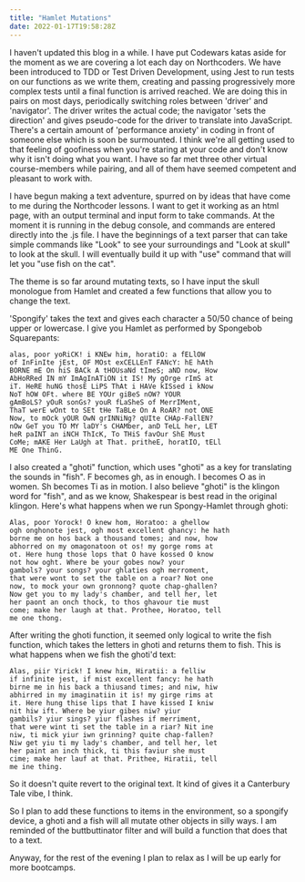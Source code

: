 ```yaml
---
title: "Hamlet Mutations"
date: 2022-01-17T19:58:28Z
---
```


I haven't updated this blog in a while. I have put Codewars katas aside for the moment as we are covering a lot each day on Northcoders. We have been introduced to TDD or Test Driven Development, using Jest to run tests on our functions as we write them, creating and passing progressively more complex tests until a final function is arrived reached. We are doing this in pairs on most days, periodically switching roles between 'driver' and 'navigator'. The driver writes the actual code; the navigator 'sets the direction' and gives pseudo-code for the driver to translate into JavaScript. There's a certain amount of 'performance anxiety' in coding in front of someone else which is soon be surmounted. I think we're all getting used to that feeling of goofiness when you're staring at your code and don't know why it isn't doing what you want. I have so far met three other virtual course-members while pairing, and all of them have seemed competent and pleasant to work with.

I have begun making a text adventure, spurred on by ideas that have come to me during the Northcoder lessons. I want to get it working as an html page, with an output terminal and input form to take commands. At the moment it is running in the debug console, and commands are entered directly into the .js file. I have the beginnings of a text parser that can take simple commands like "Look" to see your surroundings and "Look at skull" to look at the skull. I will eventually build it up with "use" command that will let you "use fish on the cat".

The theme is so far around mutating texts, so I have input the skull monologue from Hamlet and created a few functions that allow you to change the text.

'Spongify' takes the text and gives each character a 50/50 chance of being upper or lowercase. I give you Hamlet as performed by Spongebob Squarepants:

```
alas, poor yoRiCK! i KNEw him, horatiO: a fELlOW
of InFinIte jEst, OF MOst exCELLEnT FANcY: hE hAth
BORNE mE On hiS BACk A tHOUsaNd tImeS; aND now, How
AbHoRRed IN mY ImAgInATiON it IS! My gOrge rImS at
iT. HeRE huNG thosE LiPS ThAt i HAVe kISsed i kNow
NoT hOW OFt. where BE YOUr giBeS nOW? YOUR
gAmBoLS? yOuR sonGs? youR fLaSheS of MerrIMent,
ThaT werE wOnt to SEt tHe TaBLe On A RoAR? not ONE
Now, to mOck yOUR OwN grINNiNg? qUIte CHAp-FallEN?
nOw GeT you TO MY laDY's CHAMber, anD TeLL her, LET
heR paINT an iNCH ThIcK, To THiS favOur ShE Must
CoMe; mAKE Her LaUgh at That. pritheE, horatIO, tELl
ME One ThinG.
```

I also created a "ghoti" function, which uses "ghoti" as a key for translating the sounds in "fish".  F becomes gh, as in enough. I becomes O as in women. Sh becomes Ti as in motion. I also believe "ghoti" is the klingon word for "fish", and as we know, Shakespear is best read in the original klingon. Here's what happens when we run Spongy-Hamlet through ghoti:

```
Alas, poor Yorock! O knew hom, Horatoo: a ghellow
ogh onghonote jest, ogh most excellent ghancy: he hath
borne me on hos back a thousand tomes; and now, how
abhorred on my omagonatoon ot os! my gorge roms at
ot. Here hung those lops that O have kossed O know
not how oght. Where be your gobes now? your
gambols? your songs? your ghlaties ogh merroment,
that were wont to set the table on a roar? Not one
now, to mock your own gronnong? quote chap-ghallen?
Now get you to my lady's chamber, and tell her, let
her paont an onch thock, to thos ghavour tie must
come; make her laugh at that. Prothee, Horatoo, tell
me one thong.
```

After writing the ghoti function, it seemed only logical to write the fish function, which takes the letters in ghoti and returns them to fish. This is what happens when we fish the ghoti'd text:


```
Alas, piir Yirick! I knew him, Hiratii: a felliw
if infinite jest, if mist excellent fancy: he hath
birne me in his back a thiusand times; and niw, hiw
abhirred in my imaginatiin it is! my girge rims at
it. Here hung thise lips that I have kissed I kniw
nit hiw ift. Where be yiur gibes niw? yiur
gambils? yiur sings? yiur flashes if merriment,
that were wint ti set the table in a riar? Nit ine
niw, ti mick yiur iwn grinning? quite chap-fallen?
Niw get yiu ti my lady's chamber, and tell her, let
her paint an inch thick, ti this faviur she must
cime; make her lauf at that. Prithee, Hiratii, tell
me ine thing.
```

So it doesn't quite revert to the original text. It kind of gives it a Canterbury Tale vibe, I think.

So I plan to add these functions to items in the environment, so a spongify device, a ghoti and a fish will all mutate other objects in silly ways. I am reminded of the buttbuttinator filter and will build a function that does that to a text.

Anyway, for the rest of the evening I plan to relax as I will be up early for more bootcamps.